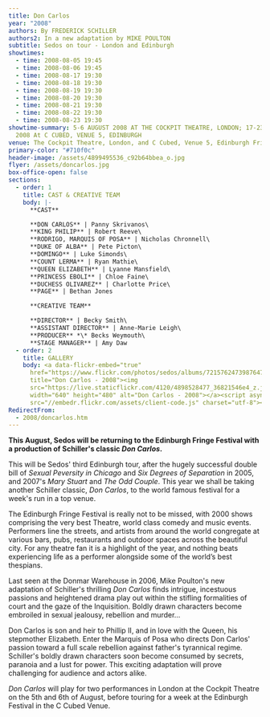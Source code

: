 ```yaml
---
title: Don Carlos
year: "2008"
authors: By FREDERICK SCHILLER
authors2: In a new adaptation by MIKE POULTON
subtitle: Sedos on tour - London and Edinburgh
showtimes:
  - time: 2008-08-05 19:45
  - time: 2008-08-06 19:45
  - time: 2008-08-17 19:30
  - time: 2008-08-18 19:30
  - time: 2008-08-19 19:30
  - time: 2008-08-20 19:30
  - time: 2008-08-21 19:30
  - time: 2008-08-22 19:30
  - time: 2008-08-23 19:30
showtime-summary: 5-6 AUGUST 2008 AT THE COCKPIT THEATRE, LONDON; 17-23 AUGUST
  2008 At C CUBED, VENUE 5, EDINBURGH
venue: The Cockpit Theatre, London, and C Cubed, Venue 5, Edinburgh Fringe Festival
primary-color: "#710f0c"
header-image: /assets/4899495536_c92b64bbea_o.jpg
flyer: /assets/doncarlos.jpg
box-office-open: false
sections:
  - order: 1
    title: CAST & CREATIVE TEAM
    body: |-
      **CAST**

      **DON CARLOS** | Panny Skrivanos\
      **KING PHILIP** | Robert Reeve\
      **RODRIGO, MARQUIS OF POSA** | Nicholas Chronnell\
      **DUKE OF ALBA** | Pete Picton\
      **DOMINGO** | Luke Simonds\
      **COUNT LERMA** | Ryan Mathie\
      **QUEEN ELIZABETH** | Lyanne Mansfield\
      **PRINCESS EBOLI** | Chloe Faine\
      **DUCHESS OLIVAREZ** | Charlotte Price\
      **PAGE** | Bethan Jones

      **CREATIVE TEAM**

      **DIRECTOR** | Becky Smith\
      **ASSISTANT DIRECTOR** | Anne-Marie Leigh\
      **PRODUCER** *\* Becks Weymouth\
      **STAGE MANAGER** | Amy Daw
  - order: 2
    title: GALLERY
    body: <a data-flickr-embed="true"
      href="https://www.flickr.com/photos/sedos/albums/72157624739876470"
      title="Don Carlos - 2008"><img
      src="https://live.staticflickr.com/4120/4898528477_36821546e4_z.jpg"
      width="640" height="480" alt="Don Carlos - 2008"></a><script async
      src="//embedr.flickr.com/assets/client-code.js" charset="utf-8"></script>
RedirectFrom:
  - 2008/doncarlos.htm
---
```

**This August, Sedos will be returning to the Edinburgh Fringe Festival with a production of Schiller's classic *Don Carlos*.**

This will be Sedos' third Edinburgh tour, after the hugely successful double bill of *Sexual Peversity in Chicago* and *Six Degrees of Separation* in 2005, and 2007's *Mary Stuart* and *The Odd Couple*. This year we shall be taking another Schiller classic, *Don Carlos*, to the world famous festival for a week's run in a top venue.

The Edinburgh Fringe Festival is really not to be missed, with 2000 shows comprising the very best Theatre, world class comedy and music events. Performers line the streets, and artists from around the world congregate at various bars, pubs, restaurants and outdoor spaces across the beautiful city. For any theatre fan it is a highlight of the year, and nothing beats experiencing life as a performer alongside some of the world’s best thespians.

Last seen at the Donmar Warehouse in 2006, Mike Poulton's new adaptation of Schiller's thrilling *Don Carlos* finds intrigue, incestuous passions and heightened drama play out within the stifling formalities of court and the gaze of the Inquisition. Boldly drawn characters become embroiled in sexual jealousy, rebellion and murder…

Don Carlos is son and heir to Phillip II, and in love with the Queen, his stepmother Elizabeth. Enter the Marquis of Posa who directs Don Carlos' passion toward a full scale rebellion against father's tyrannical regime. Schiller's boldly drawn characters soon become consumed by secrets, paranoia and a lust for power. This exciting adaptation will prove challenging for audience and actors alike.

*Don Carlos* will play for two performances in London at the Cockpit Theatre on the 5th and 6th of August, before touring for a week at the Edinburgh Festival in the C Cubed Venue.